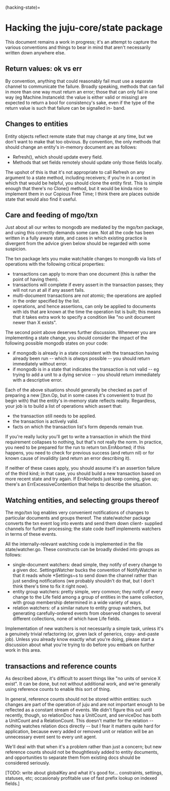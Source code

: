 (hacking-state)=
# Hacking the juju-core/state package


This document remains a work in progress; it's an attempt to capture
the various conventions and things to bear in mind that aren't
necessarily written down anywhere else.

## Return values: ok vs err

By convention, anything that could reasonably fail must use a separate
channel to communicate the failure. Broadly speaking, methods that can
fail in more than one way must return an error; those that can only
fail in one way (eg Machine.InstanceId: the value is either valid or
missing) are expected to return a bool for consistency's sake, even if
the type of the return value is such that failure can be signalled in-
band.

## Changes to entities

Entity objects reflect remote state that may change at any time, but we
don't want to make that too obvious. By convention, the only methods
that should change an entity's in-memory document are as follows:

  * Refresh(), which should update every field.
  * Methods that set fields remotely should update only those fields
    locally.

The upshot of this is that it's not appropriate to call Refresh on any
argument to a state method, including receivers; if you're in a context
in which that would be helpful, you should clone the entity first. This
is simple enough that there's no Clone() method, but it would be kinda
nice to implement them in our Copious Free Time; I think there are
places outside state that would also find it useful.

## Care and feeding of mgo/txn

Just about all our writes to mongodb are mediated by the mgo/txn
package, and using this correctly demands some care. Not all the code
has been written in a fully aware state, and cases in which existing
practice is divergent from the advice given below should be regarded
with some suspicion.

The txn package lets you make watchable changes to mongodb via lists of
operations with the following critical properties:

  * transactions can apply to more than one document (this is rather
    the point of having them).
  * transactions will complete if every assert in the transaction
    passes; they will not run at all if any assert fails.
  * multi-document transactions are *not* atomic; the operations are
    applied in the order specified by the list.
  * operations, and hence assertions, can only be applied to documents
    with ids that are known at the time the operation list is built;
    this means that it takes extra work to specify a condition like
    "no unit document newer than X exists".

The second point above deserves further discussion. Whenever you are
implementing a state change, you should consider the impact of the
following possible mongodb states on your code:

  * if mongodb is already in a state consistent with the transaction
    having already been run -- which is *always* possible -- you
    should return immediately without error.
  * if mongodb is in a state that indicates the transaction is not
    valid -- eg trying to add a unit to a dying service -- you should
    return immediately with a descriptive error.

Each of the above situations should generally be checked as part of
preparing a new []txn.Op, but in some cases it's convenient to trust
(to begin with) that the entity's in-memory state reflects reality.
Regardless, your job is to build a list of operations which assert
that:

  * the transaction still needs to be applied.
  * the transaction is actively valid.
  * facts on which the transaction list's form depends remain true.

If you're really lucky you'll get to write a transaction in which
the third requirement collapses to nothing, but that's not really
the norm. In practice, you need to be prepared for the run to return
txn.ErrAborted; if this happens, you need to check for previous success
(and return nil) or for known cause of invalidity (and return an error
describing it).

If neither of these cases apply, you should assume it's an assertion
failure of the third kind; in that case, you should build a new
transaction based on more recent state and try again. If ErrAborteds
just keep coming, give up; there's an ErrExcessiveContention that
helps to describe the situation.

## Watching entities, and selecting groups thereof

The mgo/txn log enables very convenient notifications of changes to
particular documents and groups thereof. The state/watcher package
converts the txn event log into events and send them down client-
supplied channels for further processing; the state code itself
implements watchers in terms of these events.

All the internally-relevant watching code is implemented in the file
state/watcher.go. These constructs can be broadly divided into groups
as follows:

  * single-document watchers: dead simple, they notify of every
    change to a given doc. SettingsWatcher bucks the convention of
    NotifyWatcher in that it reads whole *Settings~s to send down the
    channel rather than just sending notifications (we probably
    shouldn't do that, but I don't think there's time to fix it right
    now).
  * entity group watchers: pretty simple, very common; they notify of
    every change to the Life field among a group of entities in the
    same collection, with group membership determined in a wide variety
    of ways.
  * relation watchers: of a similar nature to entity group watchers,
    but generating carefully-ordered events from observed changes to
    several different collections, none of which have Life fields.

Implementation of new watchers is not necessarily a simple task, unless
it's a genuinely trivial refactoring (or, given lack of generics, copy-
and-paste job). Unless you already know exactly what you're doing,
please start a discussion about what you're trying to do before you
embark on further work in this area.

transactions and reference counts
---------------------------------

As described above, it's difficult to assert things like "no units of
service X exist". It can be done, but not without additional work, and
we're generally using reference counts to enable this sort of thing.

In general, reference counts should not be stored within entities: such
changes are part of the operation of juju and are not important enough
to be reflected as a constant stream of events. We didn't figure this
out until recently, though, so relationDoc has a UnitCount, and
serviceDoc has both a UnitCount and a RelationCount. This doesn't
matter for the relation -- nothing watches relation docs directly --
but I fear it matters quite hard for application, because every added or
removed unit or relation will be an unnecessary event sent to every
unit agent.

We'll deal with that when it's a problem rather than just a concern;
but new reference counts should not be thoughtlessly added to entity
documents, and opportunities to separate them from existing docs should
be considered seriously.


[TODO: write about globalKey and what it's good for... constraints, settings,
statuses, etc; occasionaly profitable use of fast prefix lookup on indexed
fields.]

